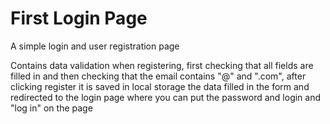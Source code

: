 # First Login Page
<p>A simple login and user registration page</p>
<p>Contains data validation when registering, first checking that all fields are filled in and then checking that the email contains "@" and ".com", after clicking register it is saved in local storage the data filled in the form and redirected to the login page where you can put the password and login and "log in" on the page</p>
